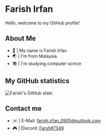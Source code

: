 # Farish Irfan
Hello, welcome to my GitHub profile!

## About Me
* 👋 | My name is Farish Irfan
* 🌏 | I'm from Malaysia
* 📚 | I'm studying computer scince

## My GitHub statistics
![Farish's GitHub stats](https://github-readme-stats.vercel.app/api?username=FarishIrfan&show_icons=true&theme=tokyonight&count_private=true)

## Contact me
* ✉️ | E-Mail: [farish.irfan_0905@outlook.com](mailto:farish.irfan_0905@outlook.com 'Email')
* 🎮 | Discord: [Farsh#7349](https://dsc.bio/farsh 'Discord')
